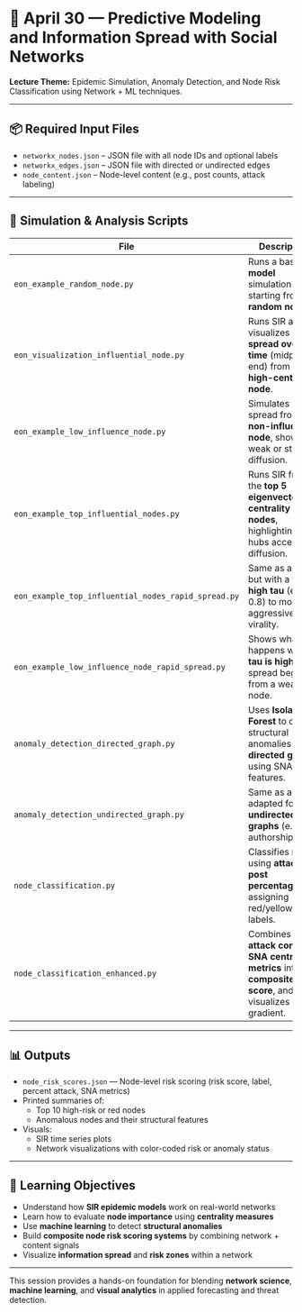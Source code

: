 
# 📅 April 30 — Predictive Modeling and Information Spread with Social Networks

**Lecture Theme:** Epidemic Simulation, Anomaly Detection, and Node Risk Classification using Network + ML techniques.

---

## 📦 Required Input Files

- `networkx_nodes.json` – JSON file with all node IDs and optional labels
- `networkx_edges.json` – JSON file with directed or undirected edges
- `node_content.json` – Node-level content (e.g., post counts, attack labeling)

---

## 🧪 Simulation & Analysis Scripts

| File | Description |
|------|-------------|
| `eon_example_random_node.py` | Runs a basic **SIR model** simulation starting from a **random node**. |
| `eon_visualization_influential_node.py` | Runs SIR and visualizes **spread over time** (midpoint, end) from a **high-centrality node**. |
| `eon_example_low_influence_node.py` | Simulates spread from a **non-influential node**, showing weak or stalled diffusion. |
| `eon_example_top_influential_nodes.py` | Runs SIR from the **top 5 eigenvector centrality nodes**, highlighting how hubs accelerate diffusion. |
| `eon_example_top_influential_nodes_rapid_spread.py` | Same as above but with a **very high tau** (e.g. 0.8) to model aggressive virality. |
| `eon_example_low_influence_node_rapid_spread.py` | Shows what happens when **tau is high** but spread begins from a weak node. |
| `anomaly_detection_directed_graph.py` | Uses **Isolation Forest** to detect structural anomalies in a **directed graph** using SNA features. |
| `anomaly_detection_undirected_graph.py` | Same as above, adapted for **undirected graphs** (e.g. co-authorship). |
| `node_classification.py` | Classifies nodes using **attack post percentage**, assigning red/yellow/green labels. |
| `node_classification_enhanced.py` | Combines **attack content + SNA centrality metrics** into a **composite risk score**, and visualizes risk gradient. |

---

## 📊 Outputs

- `node_risk_scores.json` — Node-level risk scoring (risk score, label, percent attack, SNA metrics)
- Printed summaries of:
  - Top 10 high-risk or red nodes
  - Anomalous nodes and their structural features
- Visuals:
  - SIR time series plots
  - Network visualizations with color-coded risk or anomaly status

---

## 🧠 Learning Objectives

- Understand how **SIR epidemic models** work on real-world networks
- Learn how to evaluate **node importance** using **centrality measures**
- Use **machine learning** to detect **structural anomalies**
- Build **composite node risk scoring systems** by combining network + content signals
- Visualize **information spread** and **risk zones** within a network

---

This session provides a hands-on foundation for blending **network science**, **machine learning**, and **visual analytics** in applied forecasting and threat detection.

